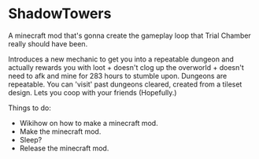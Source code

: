 # ShadowTowers
A minecraft mod that's gonna create the gameplay loop that Trial Chamber really should have been. 

Introduces a new mechanic to get you into a repeatable dungeon and actually rewards you with loot + doesn't clog up the overworld + doesn't need to afk and mine for 283 hours to stumble upon. Dungeons are repeatable. You can 'visit' past dungeons cleared, created from a tileset design. 
Lets you coop with your friends (Hopefully.) 

Things to do:
- Wikihow on how to make a minecraft mod.
- Make the minecraft mod.
- Sleep?
- Release the minecraft mod. 
